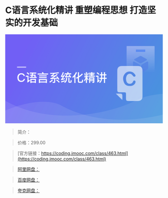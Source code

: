 # C语言系统化精讲 重塑编程思想 打造坚实的开发基础

![img](../../assets/5fc5ab8d099b1bee05400304.png)

> 简介：

> 价格：299.00

> [官方链接：https://coding.imooc.com/class/463.html](https://coding.imooc.com/class/463.html)

> [阿里网盘：]()

> [百度网盘：]()

> [夸克网盘：]()
